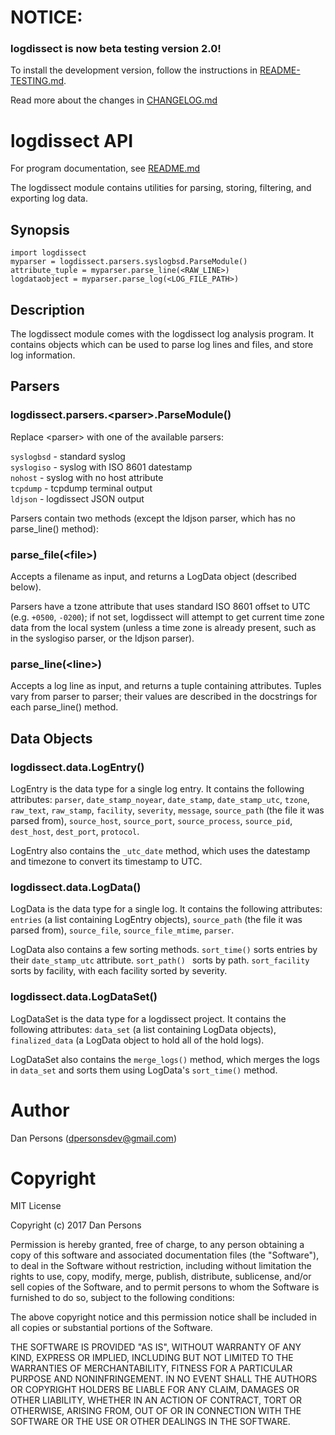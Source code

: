 # NOTICE:
### logdissect is now beta testing version 2.0!
To install the development version, follow the instructions in [README-TESTING.md](README-TESTING.md).

Read more about the changes in [CHANGELOG.md](CHANGELOG.md)

# logdissect API
For program documentation, see [README.md](README.md)

The logdissect module contains utilities for parsing, storing, filtering, and exporting log data.

## Synopsis
    import logdissect
    myparser = logdissect.parsers.syslogbsd.ParseModule()
    attribute_tuple = myparser.parse_line(<RAW_LINE>)
    logdataobject = myparser.parse_log(<LOG_FILE_PATH>)

## Description
The logdissect module comes with the logdissect log analysis program. It contains objects which can be used to parse log lines and files, and store log information.

## Parsers
### logdissect.parsers.\<parser>.ParseModule()
Replace \<parser\> with one of the available parsers:

`` syslogbsd `` - standard syslog<br>
`` syslogiso `` - syslog with ISO 8601 datestamp<br>
`` nohost `` - syslog with no host attribute<br>
`` tcpdump `` - tcpdump terminal output<br>
`` ldjson `` - logdissect JSON output<br>
    
Parsers contain two methods (except the ldjson parser, which has no parse\_line() method):

### parse\_file(\<file>)
Accepts a filename as input, and returns a LogData object (described below).

Parsers have a tzone attribute that uses standard ISO 8601 offset to UTC (e.g. `+0500`, `-0200`); if not set, logdissect will attempt to get current time zone data from the local system (unless a time zone is already present, such as in the syslogiso parser, or the ldjson parser).

### parse\_line(\<line>)
Accepts a log line as input, and returns a tuple containing attributes. Tuples vary from parser to parser; their values are described in the docstrings for each parse\_line() method.

## Data Objects
### logdissect.data.LogEntry()
LogEntry is the data type for a single log entry. It contains the following attributes: `parser`, `date_stamp_noyear`, `date_stamp`, `date_stamp_utc`, `tzone`, `raw_text`, `raw_stamp`, `facility`, `severity`, `message`, `source_path` (the file it was parsed from), `source_host`, `source_port`, `source_process`, `source_pid`, `dest_host`, `dest_port`, `protocol`.

LogEntry also contains the `_utc_date` method, which uses the datestamp and timezone to convert its timestamp to UTC.

### logdissect.data.LogData()
LogData is the data type for a single log. It contains the following attributes: `entries` (a list containing LogEntry objects), `source_path` (the file it was parsed from), `source_file`, `source_file_mtime`, `parser`.

LogData also contains a few sorting methods. `` sort_time() `` sorts entries by their `date_stamp_utc` attribute. `` sort_path()  `` sorts by path. `` sort_facility `` sorts by facility, with each facility sorted by severity.

### logdissect.data.LogDataSet()
LogDataSet is the data type for a logdissect project. It contains the following attributes: `data_set` (a list containing LogData objects), `finalized_data` (a LogData object to hold all of the hold logs).

LogDataSet also contains the `` merge_logs() `` method, which merges the logs in `data_set` and sorts them using LogData's `sort_time()` method.

# Author
Dan Persons (dpersonsdev@gmail.com)

# Copyright
MIT License

Copyright (c) 2017 Dan Persons

Permission is hereby granted, free of charge, to any person obtaining a copy
of this software and associated documentation files (the "Software"), to deal
in the Software without restriction, including without limitation the rights
to use, copy, modify, merge, publish, distribute, sublicense, and/or sell
copies of the Software, and to permit persons to whom the Software is
furnished to do so, subject to the following conditions:

The above copyright notice and this permission notice shall be included in all
copies or substantial portions of the Software.

THE SOFTWARE IS PROVIDED "AS IS", WITHOUT WARRANTY OF ANY KIND, EXPRESS OR
IMPLIED, INCLUDING BUT NOT LIMITED TO THE WARRANTIES OF MERCHANTABILITY,
FITNESS FOR A PARTICULAR PURPOSE AND NONINFRINGEMENT. IN NO EVENT SHALL THE
AUTHORS OR COPYRIGHT HOLDERS BE LIABLE FOR ANY CLAIM, DAMAGES OR OTHER
LIABILITY, WHETHER IN AN ACTION OF CONTRACT, TORT OR OTHERWISE, ARISING FROM,
OUT OF OR IN CONNECTION WITH THE SOFTWARE OR THE USE OR OTHER DEALINGS IN THE
SOFTWARE.
